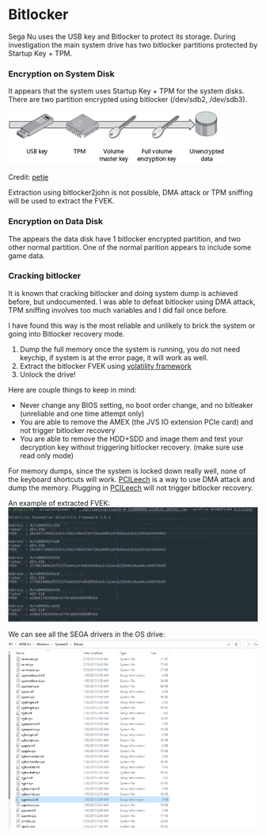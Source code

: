 # Bitlocker
Sega Nu uses the USB key and Bitlocker to protect its storage. During investigation the main system drive has two bitlocker partitions protected by Startup Key + TPM.

### Encryption on System Disk
It appears that the system uses Startup Key + TPM for the system disks. There are two partition encrypted using bitlocker (/dev/sdb2, /dev/sdb3).

![](../res/mdsf5.gif)

Credit: [petje](http://www.emuline.org/topic/1695-arcade-pc-chunithm-amazon-v130-omnimix-sega-nu-11/?do=findComment&comment=65867)

Extraction using bitlocker2john is not possible, DMA attack or TPM sniffing will be used to extract the FVEK.


### Encryption on Data Disk
The appears the data disk have 1 bitlocker encrypted partition, and two other normal partition. One of the normal parition appears to include some game data.


### Cracking bitlocker
It is known that cracking bitlocker and doing system dump is achieved before, but undocumented. I was able to defeat bitlocker using DMA attack, TPM sniffing involves too much variables and I did fail once before.

I have found this way is the most reliable and unlikely to brick the system or going into Bitlocker recovery mode.

1. Dump the full memory once the system is running, you do not need keychip, if system is at the error page, it will work as well.
2. Extract the bitlocker FVEK using [volatility framework](https://github.com/elceef/bitlocker)
3. Unlock the drive!

Here are couple things to keep in mind:

* Never change any BIOS setting, no boot order change, and no bitleaker (unreliable and one time attempt only)
* You are able to remove the AMEX (the JVS IO extension PCIe card) and not trigger bitlocker recovery
* You are able to remove the HDD+SDD and image them and test your decryption key without triggering bitlocker recovery. (make sure use read only mode)

For memory dumps, since the system is locked down really well, none of the keyboard shortcuts will work. [PCILeech](https://github.com/ufrisk/pcileech) is a way to use DMA attack and dump the memory. Plugging in [PCILeech](https://github.com/ufrisk/pcileech) will not trigger bitlocker recovery.

An example of extracted FVEK:
![volume keys](../res/vol.png)

We can see all the SEGA drivers in the OS drive:
![drivers](../res/drivers.png)
